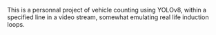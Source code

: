 This is a personnal project of vehicle counting using YOLOv8, within a specified line in a video stream, somewhat emulating real life induction loops.
